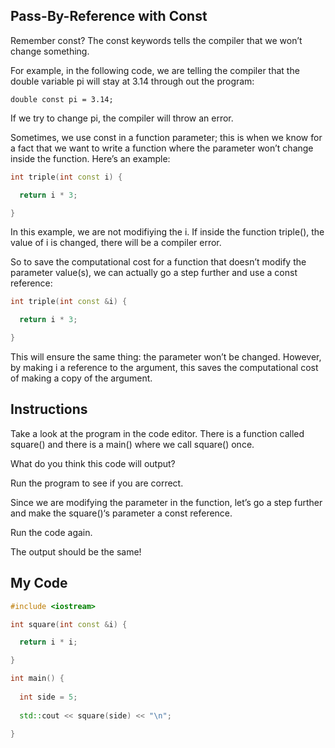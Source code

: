 ## Pass-By-Reference with Const

Remember const? The const keywords tells the compiler that we won’t change something.

For example, in the following code, we are telling the compiler that the double variable pi will stay at 3.14 through out the program:
```
double const pi = 3.14;
```
If we try to change pi, the compiler will throw an error.

Sometimes, we use const in a function parameter; this is when we know for a fact that we want to write a function where the parameter won’t change inside the function. Here’s an example:
```c++
int triple(int const i) {

  return i * 3;

}
```
In this example, we are not modifiying the i. If inside the function triple(), the value of i is changed, there will be a compiler error.

So to save the computational cost for a function that doesn’t modify the parameter value(s), we can actually go a step further and use a const reference:
```c++
int triple(int const &i) {

  return i * 3;

}
```
This will ensure the same thing: the parameter won’t be changed. However, by making i a reference to the argument, this saves the computational cost of making a copy of the argument.

## Instructions

Take a look at the program in the code editor. There is a function called square() and there is a main() where we call square() once.

What do you think this code will output?

Run the program to see if you are correct.

Since we are modifying the parameter in the function, let’s go a step further and make the square()‘s parameter a const reference.

Run the code again.

The output should be the same!

## My Code
```c++
#include <iostream>

int square(int const &i) {

  return i * i;

}

int main() {
  
  int side = 5;
  
  std::cout << square(side) << "\n";

}
```
